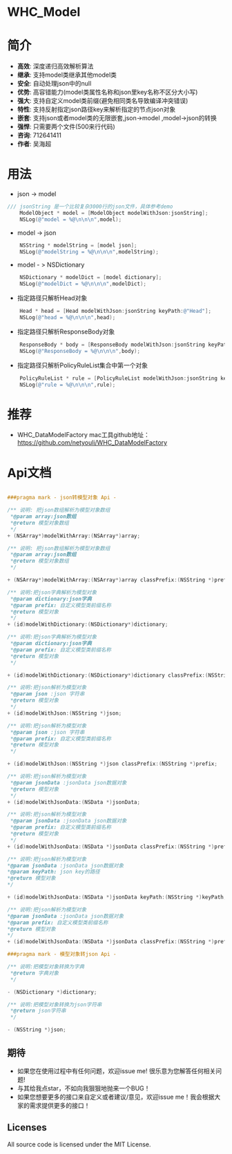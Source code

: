 # WHC_Model
简介
==============
- **高效**: 深度递归高效解析算法
- **继承**: 支持model类继承其他model类
- **安全**: 自动处理json中的null
- **优势**: 高容错能力(model类属性名称和json里key名称不区分大小写)
- **强大**: 支持自定义model类前缀(避免相同类名导致编译冲突错误)
- **特性**: 支持反射指定json路径key来解析指定的节点json对象
- **嵌套**: 支持json或者model类的无限嵌套,json->model ,model->json的转换
- **强悍**: 只需要两个文件(500来行代码)
- **咨询**: 712641411
- **作者**: 吴海超


用法
==============

- json -> model
```Objective-C
/// jsonString 是一个比较复杂3000行的json文件，具体参考demo
    ModelObject * model = [ModelObject modelWithJson:jsonString];
    NSLog(@"model = %@\n\n\n",model);

```

- model -> json
```Objective-C
    NSString * modelString = [model json];
    NSLog(@"modelString = %@\n\n\n",modelString);
```

- model - > NSDictionary
```Objective-C
    NSDictionary * modelDict = [model dictionary];
    NSLog(@"modelDict = %@\n\n\n",modelDict);
```

- 指定路径只解析Head对象
```Objective-C
    Head * head = [Head modelWithJson:jsonString keyPath:@"Head"];
    NSLog(@"head = %@\n\n\n",head);
```

- 指定路径只解析ResponseBody对象
```Objective-C
    ResponseBody * body = [ResponseBody modelWithJson:jsonString keyPath:@"ResponseBody"];
    NSLog(@"ResponseBody = %@\n\n\n",body);
```

- 指定路径只解析PolicyRuleList集合中第一个对象
```Objective-C
    PolicyRuleList * rule = [PolicyRuleList modelWithJson:jsonString keyPath:@"ResponseBody.PolicyRuleList[0]"];
    NSLog(@"rule = %@\n\n\n",rule);
```

推荐
==============
- WHC_DataModelFactory mac工具github地址：https://github.com/netyouli/WHC_DataModelFactory

Api文档
==============
```Objective-C

###pragma mark - json转模型对象 Api -

/** 说明: 把json数组解析为模型对象数组
 *@param array:json数组
 *@return 模型对象数组
 */
+ (NSArray*)modelWithArray:(NSArray*)array;

/** 说明: 把json数组解析为模型对象数组
 *@param array:json数组
 *@return 模型对象数组
 */

+ (NSArray*)modelWithArray:(NSArray*)array classPrefix:(NSString *)prefix;

/** 说明:把json字典解析为模型对象
 *@param dictionary:json字典
 *@param prefix: 自定义模型类前缀名称
 *@return 模型对象
 */
+ (id)modelWithDictionary:(NSDictionary*)dictionary;

/** 说明:把json字典解析为模型对象
 *@param dictionary:json字典
 *@param prefix: 自定义模型类前缀名称
 *@return 模型对象
 */

+ (id)modelWithDictionary:(NSDictionary*)dictionary classPrefix:(NSString *)prefix;

/** 说明:把json解析为模型对象
 *@param json :json 字符串
 *@return 模型对象
 */
+ (id)modelWithJson:(NSString *)json;

/** 说明:把json解析为模型对象
 *@param json :json 字符串
 *@param prefix: 自定义模型类前缀名称
 *@return 模型对象
 */

+ (id)modelWithJson:(NSString *)json classPrefix:(NSString *)prefix;

/** 说明:把json解析为模型对象
 *@param jsonData :jsonData json数据对象
 *@return 模型对象
 */
+ (id)modelWithJsonData:(NSData *)jsonData;

/** 说明:把json解析为模型对象
 *@param jsonData :jsonData json数据对象
 *@param prefix: 自定义模型类前缀名称
 *@return 模型对象
 */
+ (id)modelWithJsonData:(NSData *)jsonData classPrefix:(NSString *)prefix;

/** 说明:把json解析为模型对象
*@param jsonData :jsonData json数据对象
*@param keyPath: json key的路径
*@return 模型对象
*/

+ (id)modelWithJsonData:(NSData *)jsonData keyPath:(NSString *)keyPath;

/** 说明:把json解析为模型对象
*@param jsonData :jsonData json数据对象
*@param prefix: 自定义模型类前缀名称
*@return 模型对象
*/
+ (id)modelWithJsonData:(NSData *)jsonData classPrefix:(NSString *)prefix;

###pragma mark - 模型对象转json Api -

/** 说明:把模型对象转换为字典
 *@return 字典对象
 */

- (NSDictionary *)dictionary;

/** 说明:把模型对象转换为json字符串
 *@return json字符串
 */

- (NSString *)json;
```
## <a id="期待"></a>期待

- 如果您在使用过程中有任何问题，欢迎issue me! 很乐意为您解答任何相关问题!
- 与其给我点star，不如向我狠狠地抛来一个BUG！
- 如果您想要更多的接口来自定义或者建议/意见，欢迎issue me！我会根据大家的需求提供更多的接口！

## Licenses
All source code is licensed under the MIT License.
